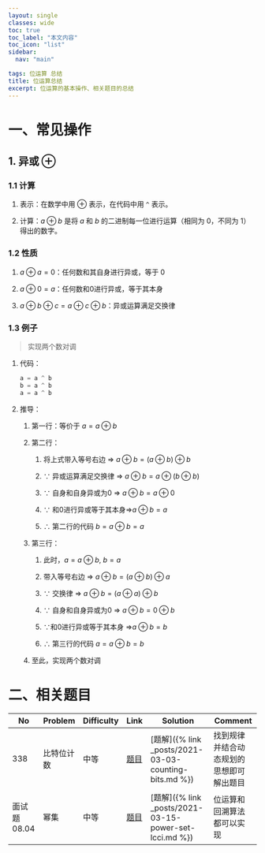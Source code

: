 ```yaml
---
layout: single
classes: wide
toc: true
toc_label: "本文内容"
toc_icon: "list"
sidebar:
  nav: "main"

tags: 位运算 总结
title: 位运算总结
excerpt: 位运算的基本操作、相关题目的总结
---
```



# 一、常见操作

## 1. 异或 ⊕

### 1.1 计算

1. 表示：在数学中用 $⊕$ 表示，在代码中用 `^` 表示。

2. 计算：$a ⊕ b$ 是将 $a$ 和 $b$ 的二进制每一位进行运算（相同为 0，不同为 1）得出的数字。

### 1.2 性质


1. $a ⊕ a = 0$：任何数和其自身进行异或，等于 0

2. $a ⊕ 0 = a$：任何数和0进行异或，等于其本身

2. $a ⊕ b ⊕ c = a ⊕ c ⊕ b$：异或运算满足交换律

### 1.3 例子

> 实现两个数对调

1. 代码：
   ```python
   a = a ^ b
   b = a ^ b
   a = a ^ b
   ```

2. 推导：

   1. 第一行：等价于 $a = a ⊕ b$

   2. 第二行：

      1. 将上式带入等号右边 ⇒ $a ⊕ b = (a ⊕ b) ⊕ b$

      2. ∵ 异或运算满足交换律 ⇒  $a ⊕ b = a ⊕ (b ⊕ b)$

      3. ∵ 自身和自身异或为0 ⇒ $a ⊕ b = a ⊕ 0$

      4. ∵ 和0进行异或等于其本身⇒$a ⊕ b = a$

      5. ∴ 第二行的代码 $b = a ⊕ b = a$

   3. 第三行：

      1. 此时，$a = a ⊕ b, \ b = a$

      2. 带入等号右边 ⇒ $a ⊕ b = (a ⊕ b) ⊕ a$

      3. ∵ 交换律 ⇒ $a ⊕ b = (a ⊕ a) ⊕ b$

      4. ∵ 自身和自身异或为0 ⇒ $a ⊕ b = 0 ⊕ b$

      5. ∵和0进行异或等于其本身 ⇒$a ⊕ b = b$

      6. ∴ 第三行的代码 $a = a ⊕ b = b$

   4. 至此，实现两个数对调



# 二、相关题目

   | No  | Problem    | Difficulty | Link     | Solution                      | Comment |
   | --- | ---------- | ---------- | -------- | ----------------------------- | ------- |
   | 338 | 比特位计数 | 中等       | [题目](https://leetcode-cn.com/problems/counting-bits/) | [题解]({% link _posts/2021-03-03-counting-bits.md %}) |     找到规律并结合动态规划的思想即可解出题目    |
   | 面试题 08.04 | 幂集 | 中等       | [题目](https://leetcode-cn.com/problems/power-set-lcci/) | [题解]({% link _posts/2021-03-15-power-set-lcci.md %}) |     位运算和回溯算法都可以实现    |
   
